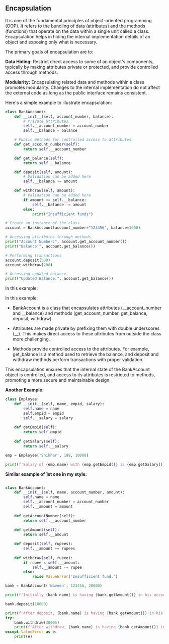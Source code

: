 ## Encapsulation

It is one of the fundamental principles of object-oriented programming (OOP). It refers to the bundling of data (attributes) and the methods (functions) that operate on the data within a single unit called a class. Encapsulation helps in hiding the internal implementation details of an object and exposing only what is necessary.

The primary goals of encapsulation are to:

__Data Hiding:__ Restrict direct access to some of an object's components, typically by making attributes private or protected, and provide controlled access through methods.

__Modularity:__ Encapsulating related data and methods within a class promotes modularity. Changes to the internal implementation do not affect the external code as long as the public interface remains consistent.

Here's a simple example to illustrate encapsulation:    
```python
class BankAccount:
    def __init__(self, account_number, balance):
        # Private attributes
        self.__account_number = account_number
        self.__balance = balance

    # Public methods for controlled access to attributes
    def get_account_number(self):
        return self.__account_number

    def get_balance(self):
        return self.__balance

    def deposit(self, amount):
        # Validation can be added here
        self.__balance += amount

    def withdraw(self, amount):
        # Validation can be added here
        if amount <= self.__balance:
            self.__balance -= amount
        else:
            print("Insufficient funds")

# Create an instance of the class
account = BankAccount(account_number="123456", balance=1000)

# Accessing attributes through methods
print("Account Number:", account.get_account_number())
print("Balance:", account.get_balance())

# Performing transactions
account.deposit(500)
account.withdraw(200)

# Accessing updated balance
print("Updated Balance:", account.get_balance())
```

In this example:

In this example:

- BankAccount is a class that encapsulates attributes (__account_number and __balance) and methods (get_account_number, get_balance, deposit, withdraw).

- Attributes are made private by prefixing them with double underscores (__). This makes direct access to these attributes from outside the class more challenging.

- Methods provide controlled access to the attributes. For example, get_balance is a method used to retrieve the balance, and deposit and withdraw methods perform transactions with proper validation.

This encapsulation ensures that the internal state of the BankAccount object is controlled, and access to its attributes is restricted to methods, promoting a more secure and maintainable design.   

__Another Example:__
```python
class Employee:
    def __init__(self, name, empid, salary):
        self.name = name
        self.empid = empid
        self.__salary = salary
    
    def getEmpid(self):
        return self.empid
    
    def getSalary(self):
        return self.__salary

emp = Employee('Shikhar', 198, 10000)

print(f'Salary of {emp.name} with {emp.getEmpid()} is {emp.getSalary()}')
```
__Similar example of 1st one in my style:__
```python

class BankAccount:
    def __init__(self, name, account_number, amount):
        self.name = name
        self.__account_number = account_number
        self.__amount = amount
    
    def getAccountNumber(self):
        return self.__account_number
    
    def getAmount(self):
        return self.__amount

    def deposit(self, rupees):
        self.__amount += rupees
    
    def withdraw(self, rupee):
        if rupee < self.__amount:
            self.__amount -= rupee
        else:
            raise ValueError('Insufficient fund.')

bank = BankAccount('Naveen', 123456, 20000)

print(f'Initially {bank.name} is having {bank.getAmount()} in his account: {bank.getAccountNumber()}')

bank.deposit(10000)

print(f'After deposit, {bank.name} is having {bank.getAmount()} in his account: {bank.getAccountNumber()}')
try:
    bank.withdraw(30005)
    print(f'After withdraw, {bank.name} is having {bank.getAmount()} in his account: {bank.getAccountNumber()}')
except ValueError as e:
    print(e)

```
